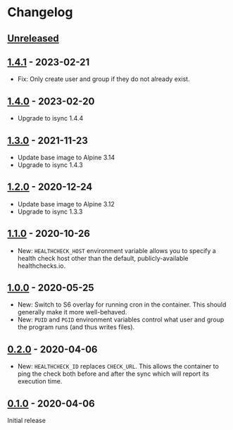 # Changelog

## [Unreleased]


## [1.4.1] - 2023-02-21

* Fix: Only create user and group if they do not already exist.

## [1.4.0] - 2023-02-20

* Upgrade to isync 1.4.4

## [1.3.0] - 2021-11-23

* Update base image to Alpine 3.14
* Upgrade to isync 1.4.3

## [1.2.0] - 2020-12-24

* Update base image to Alpine 3.12
* Upgrade to isync 1.3.3

## [1.1.0] - 2020-10-26

* New: `HEALTHCHECK_HOST` environment variable allows you to specify a health check host other
  than the default, publicly-available healthchecks.io.

## [1.0.0] - 2020-05-25

* New: Switch to S6 overlay for running cron in the container. This should generally make it more well-behaved.
* New: `PUID` and `PGID` environment variables control what user and group the program runs (and thus writes files).

## [0.2.0] - 2020-04-06

* New: `HEALTHCHECK_ID` replaces `CHECK_URL`. This allows the container to ping the check both
  before and after the sync which will report its execution time.

## [0.1.0] - 2020-04-06

Initial release


[Unreleased]: https://github.com/JakeWharton/docker-mbsync/compare/1.4.1...HEAD
[1.4.1]: https://github.com/JakeWharton/docker-mbsync/releases/tag/1.4.1
[1.4.0]: https://github.com/JakeWharton/docker-mbsync/releases/tag/1.4.0
[1.3.0]: https://github.com/JakeWharton/docker-mbsync/releases/tag/1.3.0
[1.2.0]: https://github.com/JakeWharton/docker-mbsync/releases/tag/1.2.0
[1.1.0]: https://github.com/JakeWharton/docker-mbsync/releases/tag/1.1.0
[1.0.0]: https://github.com/JakeWharton/docker-mbsync/releases/tag/1.0.0
[0.2.0]: https://github.com/JakeWharton/docker-mbsync/releases/tag/0.2.0
[0.1.0]: https://github.com/JakeWharton/docker-mbsync/releases/tag/0.1.0
